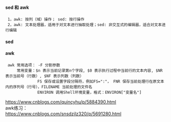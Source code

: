 #### sed 和 awk
     1，awk: 按列（域）操作； sed: 按行操作
     2，awk: 文本处理器，适用于对文本进行抽取处理；sed: 非交互式的编辑器，适合对文本进行编辑
#### sed

#### awk
     awk 常用选项： -F 分割参数
         常用变量：$n 表示当前记录第n个字段, $0 表示执行过程中当前行的文本内容, $NR 表示当前号（行数）, $NF 表示列数（列数）
                  FS 保存或设置字段分隔符，例如FS=":"， FNR 保存当前处理行在原文本内的序列号（行号），FILENAME 当前处理的文件名
                  ENVIRON 调用Shell环境变量，格式：ENVIRON["变量名"]
https://www.cnblogs.com/quincyhu/p/5884390.html</br>
awk练习：</br>
https://www.cnblogs.com/snsdzjlz320/p/5691280.html</br>
